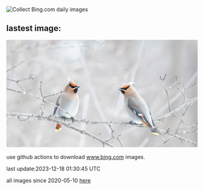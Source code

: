 ![Collect Bing.com daily images](https://github.com/counter2015/bing-daily-images/workflows/Collect%20Bing.com%20daily%20images/badge.svg)
## lastest image:
![](images/WinterWaxwings.jpg)

use github actions to download www.bing.com images.

last update:2023-12-18 01:30:45 UTC

all images since 2020-05-10 [here](https://github.com/counter2015/bing-daily-images/tree/master/images) 
